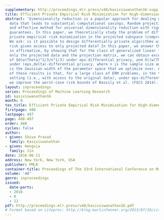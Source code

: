 ```yaml
---
supplementary: http://proceedings.mlr.press/v48/kasiviswanathan16-supp.pdf
title: Efficient Private Empirical Risk Minimization for High-dimensional Learning
abstract: 'Dimensionality reduction is a popular approach for dealing with high dimensional
  data that leads to substantial computational savings. Random projections are a simple
  and effective method for universal dimensionality reduction with rigorous theoretical
  guarantees. In this paper, we theoretically study the problem of differentially
  private empirical risk minimization in the projected subspace (compressed domain).
  We ask: is it possible to design differentially private algorithms with small excess
  risk given access to only projected data? In this paper, we answer this question
  in affirmative, by showing that for the class of generalized linear functions, given
  only the projected data and the projection matrix, we can obtain excess risk bounds
  of $O(w(Theta)^2/3/n^1/3) under eps-differential privacy, and O((w(Theta)/n)^1/2)$
  under (eps,delta)-differential privacy, where n is the sample size and w(Theta)
  is the Gaussian width of the parameter space that we optimize over. A simple consequence
  of these results is that, for a large class of ERM problems, in the traditional
  setting (i.e., with access to the original data), under eps-differential privacy,
  we improve the worst-case risk bounds of Bassily et al. (FOCS 2014).'
layout: inproceedings
series: Proceedings of Machine Learning Research
id: kasiviswanathan16
month: 0
tex_title: Efficient Private Empirical Risk Minimization for High-dimensional Learning
firstpage: 488
lastpage: 497
page: 488-497
order: 488
cycles: false
author:
- given: Shiva Prasad
  family: Kasiviswanathan
- given: Hongxia
  family: Jin
date: 2016-06-11
address: New York, New York, USA
publisher: PMLR
container-title: Proceedings of The 33rd International Conference on Machine Learning
volume: '48'
genre: inproceedings
issued:
  date-parts:
  - 2016
  - 6
  - 11
pdf: http://proceedings.mlr.press/v48/kasiviswanathan16.pdf
# Format based on citeproc: http://blog.martinfenner.org/2013/07/30/citeproc-yaml-for-bibliographies/
---
```

